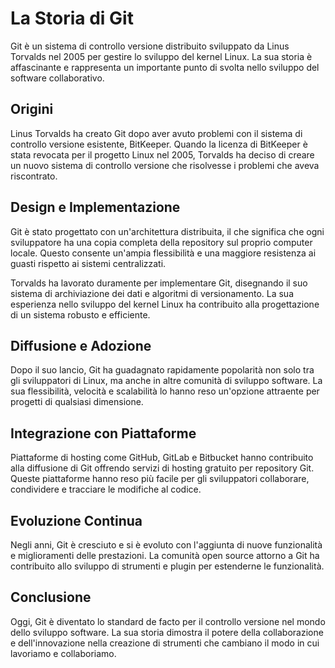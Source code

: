 # La Storia di Git

Git è un sistema di controllo versione distribuito sviluppato da Linus Torvalds nel 2005 per gestire lo sviluppo del kernel Linux. La sua storia è affascinante e rappresenta un importante punto di svolta nello sviluppo del software collaborativo.

## Origini

Linus Torvalds ha creato Git dopo aver avuto problemi con il sistema di controllo versione esistente, BitKeeper. Quando la licenza di BitKeeper è stata revocata per il progetto Linux nel 2005, Torvalds ha deciso di creare un nuovo sistema di controllo versione che risolvesse i problemi che aveva riscontrato.

## Design e Implementazione

Git è stato progettato con un'architettura distribuita, il che significa che ogni sviluppatore ha una copia completa della repository sul proprio computer locale. Questo consente un'ampia flessibilità e una maggiore resistenza ai guasti rispetto ai sistemi centralizzati.

Torvalds ha lavorato duramente per implementare Git, disegnando il suo sistema di archiviazione dei dati e algoritmi di versionamento. La sua esperienza nello sviluppo del kernel Linux ha contribuito alla progettazione di un sistema robusto e efficiente.

## Diffusione e Adozione

Dopo il suo lancio, Git ha guadagnato rapidamente popolarità non solo tra gli sviluppatori di Linux, ma anche in altre comunità di sviluppo software. La sua flessibilità, velocità e scalabilità lo hanno reso un'opzione attraente per progetti di qualsiasi dimensione.

## Integrazione con Piattaforme

Piattaforme di hosting come GitHub, GitLab e Bitbucket hanno contribuito alla diffusione di Git offrendo servizi di hosting gratuito per repository Git. Queste piattaforme hanno reso più facile per gli sviluppatori collaborare, condividere e tracciare le modifiche al codice.

## Evoluzione Continua

Negli anni, Git è cresciuto e si è evoluto con l'aggiunta di nuove funzionalità e miglioramenti delle prestazioni. La comunità open source attorno a Git ha contribuito allo sviluppo di strumenti e plugin per estenderne le funzionalità.

## Conclusione

Oggi, Git è diventato lo standard de facto per il controllo versione nel mondo dello sviluppo software. La sua storia dimostra il potere della collaborazione e dell'innovazione nella creazione di strumenti che cambiano il modo in cui lavoriamo e collaboriamo.
